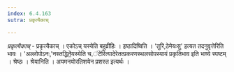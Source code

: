 ```yaml
---
index: 6.4.163
sutra: प्रकृत्यैकाच्

---
```

_प्रकृत्यैकाच्_ - प्रकृत्यैकाच् । एकोऽच् यस्येति बहुव्रीहिः । इष्ठादिष्विति । 'तुरि,ठेमेयःसु' इत्यत तदनुवृत्तेरिति भावः । 'अल्लोपोऽनः,'नस्तद्धिते॒॑यस्येति च,॑टे॑रित्यादेरेतत्प्रकरणस्थलसोपस्यायं प्रकृतिभाव इति भाष्ये स्पष्टम् । श्रेष्ठः । श्रेयानिति । अयमनयोरतिशयेन प्रशस्त इत्यर्थः ।